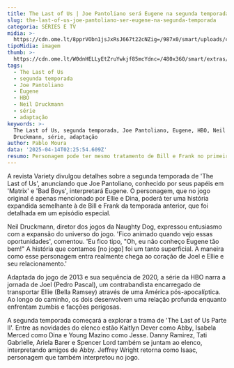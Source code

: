 ```yaml
---
title: The Last of Us | Joe Pantoliano será Eugene na segunda temporada
slug: the-last-of-us-joe-pantoliano-ser-eugene-na-segunda-temporada
categoria: SÉRIES E TV
midia: >-
  https://cdn.ome.lt/8pprVObn1jsJxRsJ667t22cNZig=/987x0/smart/uploads/conteudo/fotos/joe-pantoliano-tlou.png
tipoMidia: imagem
thumb: >-
  https://cdn.ome.lt/W0dnHELLyEtZruYwkjf85mcYdnc=/480x360/smart/extras/conteudos/joe-pantoliano-tlou.png
tags:
  - The Last of Us
  - segunda temporada
  - Joe Pantoliano
  - Eugene
  - HBO
  - Neil Druckmann
  - série
  - adaptação
keywords: >-
  The Last of Us, segunda temporada, Joe Pantoliano, Eugene, HBO, Neil
  Druckmann, série, adaptação
author: Pablo Moura
data: '2025-04-14T02:25:54.609Z'
resumo: Personagem pode ter mesmo tratamento de Bill e Frank no primeiro ano
---
```


A revista Variety divulgou detalhes sobre a segunda temporada de 'The Last of Us', anunciando que Joe Pantoliano, conhecido por seus papéis em 'Matrix' e 'Bad Boys', interpretará Eugene. O personagem, que no jogo original é apenas mencionado por Ellie e Dina, poderá ter uma história expandida semelhante à de Bill e Frank da temporada anterior, que foi detalhada em um episódio especial. 

Neil Druckmann, diretor dos jogos da Naughty Dog, expressou entusiasmo com a expansão do universo do jogo. 'Fico animado quando vejo essas oportunidades', comentou. 'Eu fico tipo, "Oh, eu não conheço Eugene tão bem!" A história que contamos [no jogo] foi um tanto superficial. A maneira como esse personagem entra realmente chega ao coração de Joel e Ellie e seu relacionamento.' 

Adaptada do jogo de 2013 e sua sequência de 2020, a série da HBO narra a jornada de Joel (Pedro Pascal), um contrabandista encarregado de transportar Ellie (Bella Ramsey) através de uma América pós-apocalíptica. Ao longo do caminho, os dois desenvolvem uma relação profunda enquanto enfrentam zumbis e facções perigosas. 

A segunda temporada começará a explorar a trama de 'The Last of Us Parte II'. Entre as novidades do elenco estão Kaitlyn Dever como Abby, Isabela Merced como Dina e Young Mazino como Jesse. Danny Ramirez, Tati Gabrielle, Ariela Barer e Spencer Lord também se juntam ao elenco, interpretando amigos de Abby. Jeffrey Wright retorna como Isaac, personagem que também interpretou no jogo.
